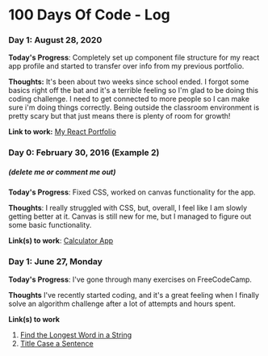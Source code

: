 # 100 Days Of Code - Log

### Day 1: August 28, 2020 


**Today's Progress**: Completely set up component file structure for my react app profile and started to transfer over info from my previous portfolio.

**Thoughts:** It's been about two weeks since school ended. I forgot some basics right off the bat and it's a terrible feeling so I'm glad to be doing this coding challenge. I need to get connected to more people so I can make sure i'm doing things correctly. Being outside the classroom environment is pretty scary but that just means there is plenty of room for growth!

**Link to work:** [My React Portfolio](http://www.github.com/laurengarelick/react.portfolio)

### Day 0: February 30, 2016 (Example 2)
##### (delete me or comment me out)

**Today's Progress**: Fixed CSS, worked on canvas functionality for the app.

**Thoughts**: I really struggled with CSS, but, overall, I feel like I am slowly getting better at it. Canvas is still new for me, but I managed to figure out some basic functionality.

**Link(s) to work**: [Calculator App](http://www.example.com)


### Day 1: June 27, Monday

**Today's Progress**: I've gone through many exercises on FreeCodeCamp.

**Thoughts** I've recently started coding, and it's a great feeling when I finally solve an algorithm challenge after a lot of attempts and hours spent.

**Link(s) to work**
1. [Find the Longest Word in a String](https://www.freecodecamp.com/challenges/find-the-longest-word-in-a-string)
2. [Title Case a Sentence](https://www.freecodecamp.com/challenges/title-case-a-sentence)
